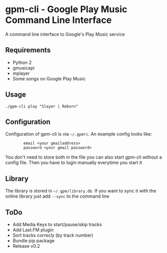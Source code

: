 gpm-cli - Google Play Music Command Line Interface
==================================================

A command line interface to Google's Play Music service

Requirements
------------
* Python 2
* gmusicapi
* mplayer
* Some songs on Google Play Music

Usage
-----
`./gpm-cli play "Slayer | Reborn"`

Configuration
-------------
Configuration of gpm-cli is via `~/.gpmrc`. An example config looks like:

            email <your gmailaddress>
            password <your gmail password>

You don't need to store both in the file you can also start gpm-cli without a
config file. Then you have to login manually everytime you start it

Library
-------
The library is stored in `~/.gpm/library.db`. If you want to sync it with the
online library just add `--sync` to the command line

ToDo
----
* Add Media Keys to start/pause/skip tracks
* Add Last.FM plugin
* Sort tracks correcly (by track number)
* Bundle pip package
* Release v0.2 
